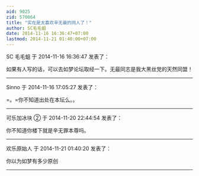 ```yaml
---
aid: 9025
zid: 570064
title: "实在是太喜欢辛无最的同人了！"
author: SC毛毛蛆
date: 2014-11-16 16:36:47+07:00
lastmod: 2014-11-21 01:40:00+07:00
---
```


SC 毛毛蛆 于 2014-11-16 16:36:47 发表了：

如果有人写的话，可以去如梦论坛取经一下。无最同志是我大黑丝党的天然同盟！

---

Sinno 于 2014-11-16 17:05:27 发表了：

=。=你不知道出处在本坛么。。

---

可乐加冰块 ② 于 2014-11-20 22:44:54 发表了：

你不知道你楼下就是辛无罪本尊吗。

---

欢乐原始人 于 2014-11-21 01:40:20 发表了：

你以为如梦有多少原创

---
